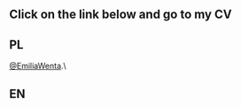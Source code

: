 ## Click on the link below and go to my CV 

## PL
[@EmiliaWenta](https://www.linkedin.com/in/emilia-wenta-455782294/](https://emiliawenta.github.io/CV/)https://emiliawenta.github.io/CV/).\

## EN
